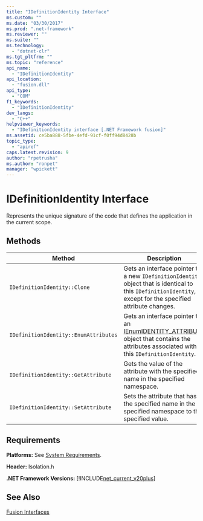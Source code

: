 ```yaml
---
title: "IDefinitionIdentity Interface"
ms.custom: ""
ms.date: "03/30/2017"
ms.prod: ".net-framework"
ms.reviewer: ""
ms.suite: ""
ms.technology: 
  - "dotnet-clr"
ms.tgt_pltfrm: ""
ms.topic: "reference"
api_name: 
  - "IDefinitionIdentity"
api_location: 
  - "fusion.dll"
api_type: 
  - "COM"
f1_keywords: 
  - "IDefinitionIdentity"
dev_langs: 
  - "C++"
helpviewer_keywords: 
  - "IDefinitionIdentity interface [.NET Framework fusion]"
ms.assetid: ce5ba888-5fbe-4efd-91cf-f0ff94d8428b
topic_type: 
  - "apiref"
caps.latest.revision: 9
author: "rpetrusha"
ms.author: "ronpet"
manager: "wpickett"
---
```

# IDefinitionIdentity Interface
Represents the unique signature of the code that defines the application in the current scope.  
  
## Methods  
  
|Method|Description|  
|------------|-----------------|  
|`IDefinitionIdentity::Clone`|Gets an interface pointer to a new `IDefinitionIdentity` object that is identical to this `IDefinitionIdentity`, except for the specified attribute changes.|  
|`IDefinitionIdentity::EnumAttributes`|Gets an interface pointer to an [IEnumIDENTITY_ATTRIBUTE](../../../../docs/framework/unmanaged-api/fusion/ienumidentity-attribute-interface.md) object that contains the attributes associated with this `IDefinitionIdentity`.|  
|`IDefinitionIdentity::GetAttribute`|Gets the value of the attribute with the specified name in the specified namespace.|  
|`IDefinitionIdentity::SetAttribute`|Sets the attribute that has the specified name in the specified namespace to the specified value.|  
  
## Requirements  
 **Platforms:** See [System Requirements](../../../../docs/framework/get-started/system-requirements.md).  
  
 **Header:** Isolation.h  
  
 **.NET Framework Versions:** [!INCLUDE[net_current_v20plus](../../../../includes/net-current-v20plus-md.md)]  
  
## See Also  
 [Fusion Interfaces](../../../../docs/framework/unmanaged-api/fusion/fusion-interfaces.md)
